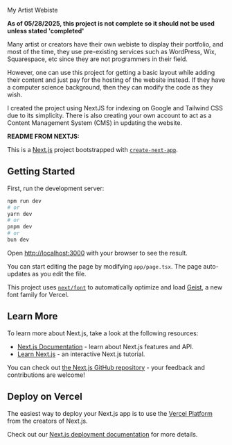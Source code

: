 My Artist Webiste

**As of 05/28/2025, this project is not complete so it should not be used unless stated 'completed'**

Many artist or creators have their own webiste to display their portfolio, and most of the time, they use pre-existing services such as WordPress, Wix, Squarespace, etc since they are not programmers in their field.

However, one can use this project for getting a basic layout while adding their content and just pay for the hosting of the website instead. If they have a computer science background, then they can modify the code as they wish.

I created the project using NextJS for indexing on Google and Tailwind CSS due to its simplicity. There is also creating your own account to act as a Content Management System (CMS) in updating the website.

**README FROM NEXTJS:**

This is a [Next.js](https://nextjs.org) project bootstrapped with [`create-next-app`](https://nextjs.org/docs/app/api-reference/cli/create-next-app).

## Getting Started

First, run the development server:

```bash
npm run dev
# or
yarn dev
# or
pnpm dev
# or
bun dev
```

Open [http://localhost:3000](http://localhost:3000) with your browser to see the result.

You can start editing the page by modifying `app/page.tsx`. The page auto-updates as you edit the file.

This project uses [`next/font`](https://nextjs.org/docs/app/building-your-application/optimizing/fonts) to automatically optimize and load [Geist](https://vercel.com/font), a new font family for Vercel.

## Learn More

To learn more about Next.js, take a look at the following resources:

- [Next.js Documentation](https://nextjs.org/docs) - learn about Next.js features and API.
- [Learn Next.js](https://nextjs.org/learn) - an interactive Next.js tutorial.

You can check out [the Next.js GitHub repository](https://github.com/vercel/next.js) - your feedback and contributions are welcome!

## Deploy on Vercel

The easiest way to deploy your Next.js app is to use the [Vercel Platform](https://vercel.com/new?utm_medium=default-template&filter=next.js&utm_source=create-next-app&utm_campaign=create-next-app-readme) from the creators of Next.js.

Check out our [Next.js deployment documentation](https://nextjs.org/docs/app/building-your-application/deploying) for more details.
